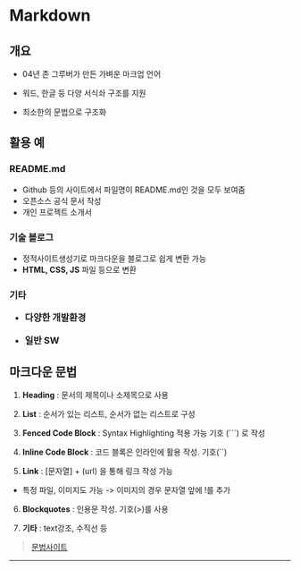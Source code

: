 <h1>
    Markdown
</h1>



<h2>
    	개요
</h2>

- 04년 존 그루버가 만든 가벼운 마크업 언어

-  워드, 한글 등 다양 서식솨 구조를 지원

- 최소한의 문법으로 구조화

  

<h2>
    활용 예
</h2>



<h3> 
    README.md
</h3>

- Github 등의 사이트에서 파일명이 README.md인 것을 모두 보여줌
- 오픈소스 공식 문서 작성
- 개인 프로젝트 소개서

<h3>
    기술 블로그
</h3>

- 정적사이트생성기로 마크다운을 블로그로 쉽게 변환 가능
- **HTML, CSS, JS** 파일 등으로 변환

<h3>
   기타

- 다양한 개발환경

- 일반 SW 

  

<h2>
    마크다운 문법
</h2>



1. **Heading** : 문서의 제목이나 소제목으로 사용

2. **List** : 순서가 있는 리스트, 순서가 없는 리스트로 구성

3. **Fenced Code Block** : Syntax Highlighting 적용 가능 기호 (```) 로 작성

4. **Inline Code Block** :  코드 블록은 인라인에 활용 작성. 기호(``)

5.  **Link** : [문자열] + (url) 을 통해 링크 작성 가능

   - 특정 파일, 이미지도 가능 -> 이미지의 경우 문자열 앞에 !를 추가

6. **Blockquotes** : 인용문 작성. 기호(>)를 사용

7.  **기타** : text강조, 수직선 등

   

>  [문법사이트](markdownguide.org/cheat-sheet/) 



---

